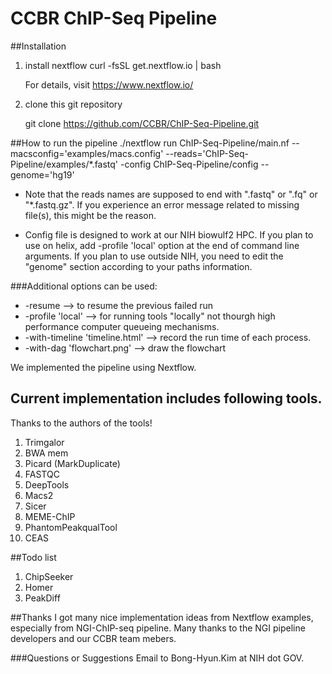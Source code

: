 # CCBR ChIP-Seq Pipeline

##Installation

1. install nextflow
	curl -fsSL get.nextflow.io | bash

	For details, visit https://www.nextflow.io/

2. clone this git repository

	git clone https://github.com/CCBR/ChIP-Seq-Pipeline.git


##How to run the pipeline
	./nextflow run ChIP-Seq-Pipeline/main.nf --macsconfig='examples/macs.config' --reads='ChIP-Seq-Pipeline/examples/*.fastq' -config ChIP-Seq-Pipeline/config --genome='hg19'
	
* Note that the reads names are supposed to end with ".fastq" or ".fq" or "*.fastq.gz".
If you experience an error message related to missing file(s), this might be the reason.

* Config file is designed to work at our NIH biowulf2 HPC. If you plan to use on helix, add -profile 'local' option at the end of command line arguments. If you plan to use outside NIH, you need to edit the "genome" section according to your paths information.



###Additional options can be used: 
* -resume                         --> to resume the previous failed run
* -profile 'local'                --> for running tools "locally" not thourgh high performance computer queueing mechanisms.
* -with-timeline 'timeline.html'  --> record the run time of each process.
* -with-dag 'flowchart.png'       --> draw the flowchart

We implemented the pipeline using Nextflow.


## Current implementation includes following tools.
Thanks to the authors of the tools!

1. Trimgalor
2. BWA mem
3. Picard (MarkDuplicate)
4. FASTQC
5. DeepTools
6. Macs2
7. Sicer
8. MEME-ChIP
9. PhantomPeakqualTool
10. CEAS


##Todo list

1. ChipSeeker
2. Homer
3. PeakDiff

##Thanks
I got many nice implementation ideas from Nextflow examples, especially from NGI-ChIP-seq pipeline.
Many thanks to the NGI pipeline developers and our CCBR team mebers.


###Questions or Suggestions
Email to Bong-Hyun.Kim at NIH dot GOV.

